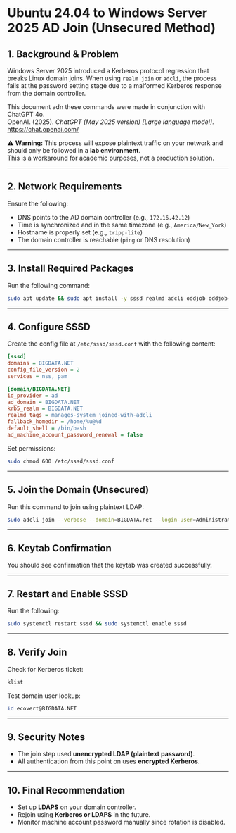 # Ubuntu 24.04 to Windows Server 2025 AD Join (Unsecured Method)

## 1. Background & Problem
Windows Server 2025 introduced a Kerberos protocol regression that breaks Linux domain joins. When using `realm join` or `adcli`, the process fails at the password setting stage due to a malformed Kerberos response from the domain controller.

This document adn these commands were made in conjunction with ChatGPT 4o.  
OpenAI. (2025). *ChatGPT (May 2025 version) [Large language model]*. https://chat.openai.com/

⚠️ **Warning:** This process will expose plaintext traffic on your network and should only be followed in a **lab environment**.  
This is a workaround for academic purposes, not a production solution.

---

## 2. Network Requirements
Ensure the following:
- DNS points to the AD domain controller (e.g., `172.16.42.12`)
- Time is synchronized and in the same timezone (e.g., `America/New_York`)
- Hostname is properly set (e.g., `tripp-lite`)
- The domain controller is reachable (`ping` or DNS resolution)

---

## 3. Install Required Packages
Run the following command:

```bash
sudo apt update && sudo apt install -y sssd realmd adcli oddjob oddjob-mkhomedir samba-common-bin packagekit
```

---

## 4. Configure SSSD
Create the config file at `/etc/sssd/sssd.conf` with the following content:

```ini
[sssd]
domains = BIGDATA.NET
config_file_version = 2
services = nss, pam

[domain/BIGDATA.NET]
id_provider = ad
ad_domain = BIGDATA.NET
krb5_realm = BIGDATA.NET
realmd_tags = manages-system joined-with-adcli
fallback_homedir = /home/%u@%d
default_shell = /bin/bash
ad_machine_account_password_renewal = false
```

Set permissions:

```bash
sudo chmod 600 /etc/sssd/sssd.conf
```

---

## 5. Join the Domain (Unsecured)
Run this command to join using plaintext LDAP:

```bash
sudo adcli join --verbose --domain=BIGDATA.net --login-user=Administrator --ldap-passwd
```

---

## 6. Keytab Confirmation
You should see confirmation that the keytab was created successfully.

---

## 7. Restart and Enable SSSD
Run the following:

```bash
sudo systemctl restart sssd && sudo systemctl enable sssd
```

---

## 8. Verify Join
Check for Kerberos ticket:

```bash
klist
```

Test domain user lookup:

```bash
id ecovert@BIGDATA.NET
```

---

## 9. Security Notes
- The join step used **unencrypted LDAP (plaintext password)**.  
- All authentication from this point on uses **encrypted Kerberos**.

---

## 10. Final Recommendation
- Set up **LDAPS** on your domain controller.  
- Rejoin using **Kerberos or LDAPS** in the future.  
- Monitor machine account password manually since rotation is disabled.

